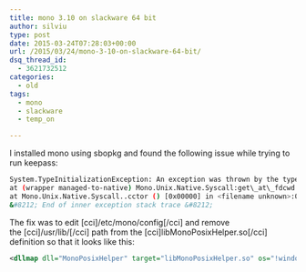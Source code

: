 ```yaml
---
title: mono 3.10 on slackware 64 bit
author: silviu
type: post
date: 2015-03-24T07:28:03+00:00
url: /2015/03/24/mono-3-10-on-slackware-64-bit/
dsq_thread_id:
  - 3621732512
categories:
  - old
tags:
  - mono
  - slackware
  - temp_on

---
```

I installed mono using sbopkg and found the following issue while trying to run keepass:

```bash
System.TypeInitializationException: An exception was thrown by the type initializer for Mono.Unix.Native.Syscall &#8212;> System.DllNotFoundException: /usr/lib/libMonoPosixHelper.so  
at (wrapper managed-to-native) Mono.Unix.Native.Syscall:get\_at\_fdcwd ()  
at Mono.Unix.Native.Syscall..cctor () [0x00000] in <filename unknown>:0  
&#8212; End of inner exception stack trace &#8212;
```

The fix was to edit [cci]/etc/mono/config[/cci] and remove the [cci]/usr/lib/[/cci] path from the [cci]libMonoPosixHelper.so[/cci] definition so that it looks like this:

```xml
<dllmap dll="MonoPosixHelper" target="libMonoPosixHelper.so" os="!windows" />
```